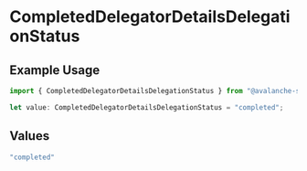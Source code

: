 # CompletedDelegatorDetailsDelegationStatus

## Example Usage

```typescript
import { CompletedDelegatorDetailsDelegationStatus } from "@avalanche-sdk/devtools/models/components";

let value: CompletedDelegatorDetailsDelegationStatus = "completed";
```

## Values

```typescript
"completed"
```